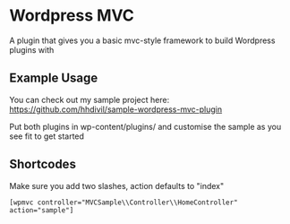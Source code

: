 # Wordpress MVC

A plugin that gives you a basic mvc-style framework to build Wordpress plugins with

## Example Usage

You can check out my sample project here: https://github.com/hhdivil/sample-wordpress-mvc-plugin

Put both plugins in wp-content/plugins/ and customise the sample as you see fit to get started

## Shortcodes

Make sure you add two slashes, action defaults to "index"

```
[wpmvc controller="MVCSample\\Controller\\HomeController" action="sample"]
```
